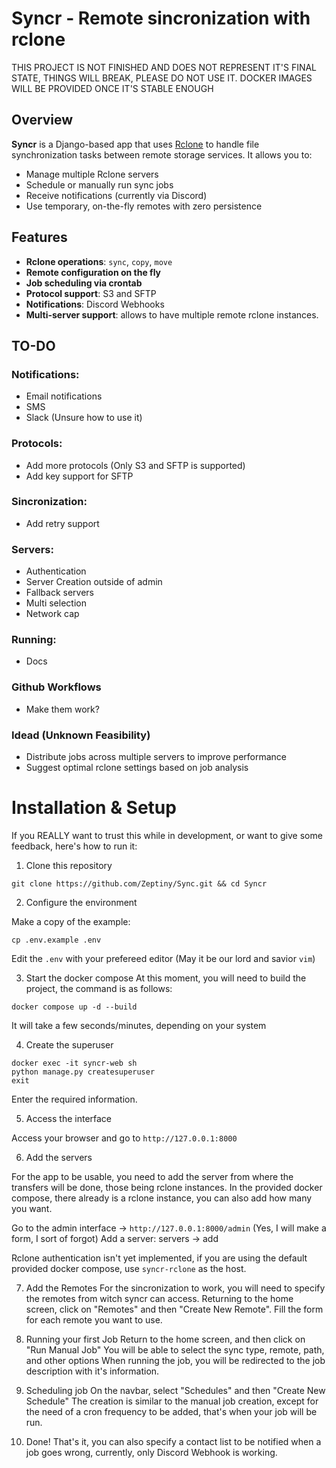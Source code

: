 # Syncr - Remote sincronization with rclone

THIS PROJECT IS NOT FINISHED AND DOES NOT REPRESENT IT'S FINAL STATE, THINGS WILL BREAK, PLEASE DO NOT USE IT.
DOCKER IMAGES WILL BE PROVIDED ONCE IT'S STABLE ENOUGH

## Overview
**Syncr** is a Django-based app that uses [Rclone](https://rclone.org/) to handle file synchronization tasks between remote storage services. It allows you to:

- Manage multiple Rclone servers
- Schedule or manually run sync jobs
- Receive notifications (currently via Discord)
- Use temporary, on-the-fly remotes with zero persistence


## Features

- **Rclone operations**: `sync`, `copy`, `move`
- **Remote configuration on the fly**
- **Job scheduling via crontab**
- **Protocol support**: S3 and SFTP
- **Notifications**: Discord Webhooks
- **Multi-server support**: allows to have multiple remote rclone instances.


## TO-DO
### Notifications:
- Email notifications
- SMS
- Slack (Unsure how to use it)

### Protocols:
- Add more protocols (Only S3 and SFTP is supported)
- Add key support for SFTP

### Sincronization:
- Add retry support

### Servers:
- Authentication
- Server Creation outside of admin
- Fallback servers
- Multi selection
- Network cap

### Running:
- Docs

### Github Workflows
- Make them work?

### Idead (Unknown Feasibility)
- Distribute jobs across multiple servers to improve performance
- Suggest optimal rclone settings based on job analysis


# Installation & Setup
If you REALLY want to trust this while in development, or want to give some feedback, here's how to run it:

1. Clone this repository

```
git clone https://github.com/Zeptiny/Sync.git && cd Syncr
``` 

2. Configure the environment

Make a copy of the example:
```
cp .env.example .env
```
Edit the `.env` with your prefereed editor (May it be our lord and savior `vim`)


3. Start the docker compose
At this moment, you will need to build the project, the command is as follows:
```
docker compose up -d --build
```
It will take a few seconds/minutes, depending on your system

4. Create the superuser
```
docker exec -it syncr-web sh
python manage.py createsuperuser
exit
```
Enter the required information.

5. Access the interface

Access your browser and go to `http://127.0.0.1:8000`

6. Add the servers

For the app to be usable, you need to add the server from where the transfers will be done, those being rclone instances.
In the provided docker compose, there already is a rclone instance, you can also add how many you want.

Go to the admin interface -> `http://127.0.0.1:8000/admin` (Yes, I will make a form, I sort of forgot)
Add a server: servers -> add

Rclone authentication isn't yet implemented, if you are using the default provided docker compose, use `syncr-rclone` as the host.

7. Add the Remotes
For the sincronization to work, you will need to specify the remotes from witch syncr can access.
Returning to the home screen, click on "Remotes" and then "Create New Remote".
Fill the form for each remote you want to use.

8. Running your first Job
Return to the home screen, and then click on "Run Manual Job"
You will be able to select the sync type, remote, path, and other options
When running the job, you will be redirected to the job description with it's information.


9. Scheduling job
On the navbar, select "Schedules" and then "Create New Schedule"
The creation is similar to the manual job creation, except for the need of a cron frequency to be added, that's when your job will be run.


10. Done!
That's it, you can also specify a contact list to be notified when a job goes wrong, currently, only Discord Webhook is working.